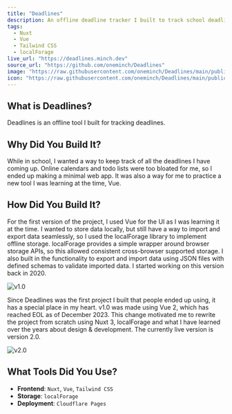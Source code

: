 ```yaml
---
title: "Deadlines"
description: An offline deadline tracker I built to track school deadlines
tags:
  - Nuxt
  - Vue
  - Tailwind CSS
  - localForage
live_url: "https://deadlines.minch.dev"
source_url: "https://github.com/oneminch/Deadlines"
image: "https://raw.githubusercontent.com/oneminch/Deadlines/main/public/screenshot.png"
icon: "https://raw.githubusercontent.com/oneminch/Deadlines/main/public/logo.svg"
---
```


## What is Deadlines?

Deadlines is an offline tool I built for tracking deadlines.

## Why Did You Build It?

While in school, I wanted a way to keep track of all the deadlines I have coming up. Online calendars and todo lists were too bloated for me, so I ended up making a minimal web app. It was also a way for me to practice a new tool I was learning at the time, Vue.

## How Did You Build It?

For the first version of the project, I used Vue for the UI as I was learning it at the time. I wanted to store data locally, but still have a way to import and export data seamlessly, so I used the localForage library to implement offline storage. localForage provides a simple wrapper around browser storage APIs, so this allowed consistent cross-browser supported storage. I also built in the functionality to export and import data using JSON files with defined schemas to validate imported data. I started working on this version back in 2020.

![v1.0](/content/projects/deadlines.v1.png)

Since Deadlines was the first project I built that people ended up using, it has a special place in my heart. v1.0 was made using Vue 2, which has reached EOL as of December 2023. This change motivated me to rewrite the project from scratch using Nuxt 3, localForage and what I have learned over the years about design & development. The currently live version is version 2.0.

![v2.0](/content/projects/deadlines.v2.png)

## What Tools Did You Use?

- **Frontend**: `Nuxt`, `Vue`, `Tailwind CSS`
- **Storage**: `localForage`
- **Deployment**: `Cloudflare Pages`
